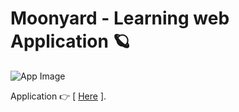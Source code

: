 # Moonyard - Learning web Application 🪐

![App Image](https://repository-images.githubusercontent.com/343939754/39c45600-7b84-11eb-9493-604b6403327a)

Application 👉 [ [Here](https://appointments-app-marcelo-sebastian.netlify.app/) ].
